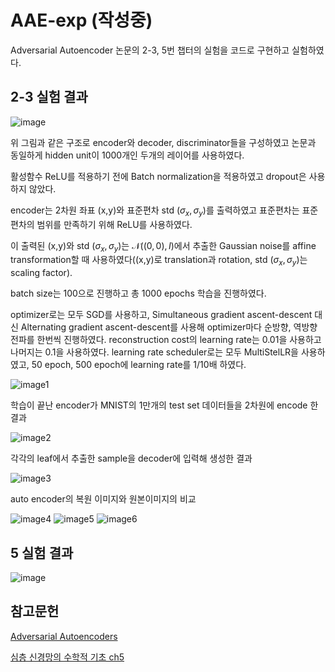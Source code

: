 # AAE-exp (작성중)
Adversarial Autoencoder 논문의 2-3, 5번 챕터의 실험을 코드로 구현하고 실험하였다.

## 2-3 실험 결과     
![image](https://github.com/paokimsiwoong/AAE-exp/assets/37607763/2c1d0261-a29d-4485-ae97-f153b512ff77)

위 그림과 같은 구조로 encoder와 decoder, discriminator들을 구성하였고 논문과 동일하게 hidden unit이 1000개인 두개의 레이어를 사용하였다.

활성함수 ReLU를 적용하기 전에 Batch normalization을 적용하였고 dropout은 사용하지 않았다. 

encoder는 2차원 좌표 (x,y)와 표준편차 std ($\sigma_x,\sigma_y$)를 출력하였고 표준편차는 표준편차의 범위를 만족하기 위해 ReLU를 사용하였다. 

이 출력된 (x,y)와 std ($\sigma_x,\sigma_y$)는 $\mathcal{N}((0,0),I)$에서 추출한 Gaussian noise를 affine transformation할 때 사용하였다((x,y)로 translation과 rotation, std ($\sigma_x,\sigma_y$)는 scaling factor).

batch size는 100으로 진행하고 총 1000 epochs 학습을 진행하였다. 

optimizer로는 모두 SGD를 사용하고, Simultaneous gradient ascent-descent 대신 Alternating gradient ascent-descent를 사용해 optimizer마다 순방향, 역방향 전파를 한번씩 진행하였다. reconstruction cost의 learning rate는 0.01을 사용하고 나머지는 0.1을 사용하였다. learning rate scheduler로는 모두 MultiStelLR을 사용하였고, 50 epoch, 500 epoch에 learning rate를 1/10배 하였다.




![image1](https://github.com/paokimsiwoong/AAE-exp/assets/37607763/650ca6dc-d1ba-4084-8a5e-6d102965e9b1)

학습이 끝난 encoder가 MNIST의 1만개의 test set 데이터들을 2차원에 encode 한 결과

![image2](https://github.com/paokimsiwoong/AAE-exp/assets/37607763/5088facc-dbb5-4597-b759-264bc1190e56)

각각의 leaf에서 추출한 sample을 decoder에 입력해 생성한 결과

![image3](https://github.com/paokimsiwoong/AAE-exp/assets/37607763/7f4230a9-18e9-48ab-8078-031a42e3917e)

auto encoder의 복원 이미지와 원본이미지의 비교

![image4](https://github.com/paokimsiwoong/AAE-exp/assets/37607763/e4f7f62a-f70f-4cf1-bf45-d40e1cc9e770)
![image5](https://github.com/paokimsiwoong/AAE-exp/assets/37607763/f1aa2854-077a-4aca-a607-9b58fa303e9f)
![image6](https://github.com/paokimsiwoong/AAE-exp/assets/37607763/8003dbd7-f1ec-4772-9fca-0a64fcddc768)

## 5 실험 결과
![image](https://github.com/paokimsiwoong/AAE-exp/assets/37607763/444d99ae-67f6-448c-a9e2-e31b5d39e4aa)


## 참고문헌
[Adversarial Autoencoders](https://arxiv.org/abs/1511.05644)

[심층 신경망의 수학적 기초 ch5](https://www.math.snu.ac.kr/~ernestryu/courses/DNN/chapter5.pdf)
